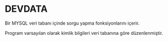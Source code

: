 # DEVDATA

Bir MYSQL veri tabanı içinde sorgu yapma fonksiyonlarını içerir.

Program varsayılan olarak kimlik bilgileri veri tabanına göre düzenlenmiştir.
